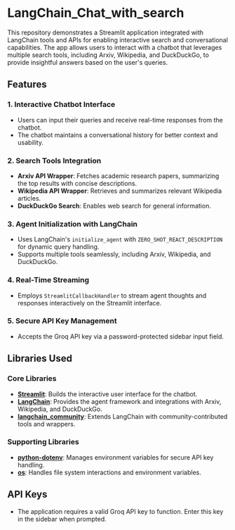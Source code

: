 # LangChain_Chat_with_search
 This repository demonstrates a Streamlit application integrated with LangChain tools and APIs for enabling interactive search and conversational capabilities. The app allows users to interact with a chatbot that leverages multiple search tools, including Arxiv, Wikipedia, and DuckDuckGo, to provide insightful answers based on the user's queries.

## Features

### 1. **Interactive Chatbot Interface**
   - Users can input their queries and receive real-time responses from the chatbot.
   - The chatbot maintains a conversational history for better context and usability.

### 2. **Search Tools Integration**
   - **Arxiv API Wrapper**: Fetches academic research papers, summarizing the top results with concise descriptions.
   - **Wikipedia API Wrapper**: Retrieves and summarizes relevant Wikipedia articles.
   - **DuckDuckGo Search**: Enables web search for general information.

### 3. **Agent Initialization with LangChain**
   - Uses LangChain's `initialize_agent` with `ZERO_SHOT_REACT_DESCRIPTION` for dynamic query handling.
   - Supports multiple tools seamlessly, including Arxiv, Wikipedia, and DuckDuckGo.

### 4. **Real-Time Streaming**
   - Employs `StreamlitCallbackHandler` to stream agent thoughts and responses interactively on the Streamlit interface.

### 5. **Secure API Key Management**
   - Accepts the Groq API key via a password-protected sidebar input field.

## Libraries Used

### Core Libraries
- **[Streamlit](https://streamlit.io/)**: Builds the interactive user interface for the chatbot.
- **[LangChain](https://github.com/hwchase17/langchain)**: Provides the agent framework and integrations with Arxiv, Wikipedia, and DuckDuckGo.
- **[langchain_community](https://github.com/langchain-ai/langchain-community)**: Extends LangChain with community-contributed tools and wrappers.

### Supporting Libraries
- **[python-dotenv](https://github.com/theskumar/python-dotenv)**: Manages environment variables for secure API key handling.
- **[os](https://docs.python.org/3/library/os.html)**: Handles file system interactions and environment variables.

## API Keys
- The application requires a valid Groq API key to function. Enter this key in the sidebar when prompted.
